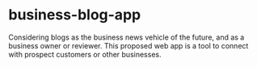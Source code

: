 # business-blog-app
Considering blogs as the business news vehicle of the future, and as a business owner or reviewer. This proposed web app is a tool to connect with prospect customers or other businesses. 
